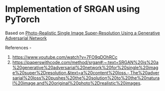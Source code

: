 # Implementation of SRGAN using PyTorch

Based on [Photo-Realistic Single Image Super-Resolution Using a Generative Adversarial Network](https://arxiv.org/abs/1609.04802)

References - 
1) https://www.youtube.com/watch?v=7FO9qDOhRCc
2) https://paperswithcode.com/method/srgan#:~:text=SRGAN%20is%20a%20generative%20adversarial%20network%20for%20single%20image%20super%2Dresolution.&text=a%20content%20loss.-,The%20adversarial%20loss%20pushes%20the%20solution%20to%20the%20natural%20image,and%20original%20photo%2Drealistic%20images.